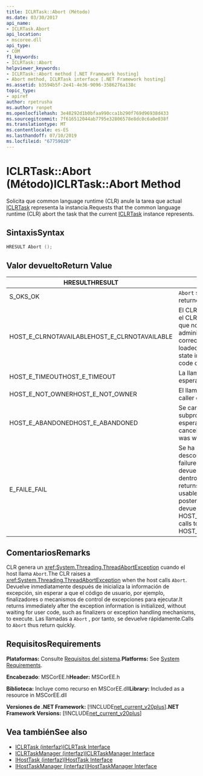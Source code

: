 ```yaml
---
title: ICLRTask::Abort (Método)
ms.date: 03/30/2017
api_name:
- ICLRTask.Abort
api_location:
- mscoree.dll
api_type:
- COM
f1_keywords:
- ICLRTask::Abort
helpviewer_keywords:
- ICLRTask::Abort method [.NET Framework hosting]
- Abort method, ICLRTask interface [.NET Framework hosting]
ms.assetid: b3594b5f-2e41-4e36-9096-3586276a138c
topic_type:
- apiref
author: rpetrusha
ms.author: ronpet
ms.openlocfilehash: 3e48292d1b0bfaa990cca1b290f769d96938d433
ms.sourcegitcommit: 7f616512044ab7795e32806578e8dc0c6a0e038f
ms.translationtype: MT
ms.contentlocale: es-ES
ms.lasthandoff: 07/10/2019
ms.locfileid: "67759020"
---
```

# <a name="iclrtaskabort-method"></a><span data-ttu-id="94935-102">ICLRTask::Abort (Método)</span><span class="sxs-lookup"><span data-stu-id="94935-102">ICLRTask::Abort Method</span></span>
<span data-ttu-id="94935-103">Solicita que common language runtime (CLR) anule la tarea que actual [ICLRTask](../../../../docs/framework/unmanaged-api/hosting/iclrtask-interface.md) representa la instancia.</span><span class="sxs-lookup"><span data-stu-id="94935-103">Requests that the common language runtime (CLR) abort the task that the current [ICLRTask](../../../../docs/framework/unmanaged-api/hosting/iclrtask-interface.md) instance represents.</span></span>  
  
## <a name="syntax"></a><span data-ttu-id="94935-104">Sintaxis</span><span class="sxs-lookup"><span data-stu-id="94935-104">Syntax</span></span>  
  
```cpp  
HRESULT Abort ();  
```  
  
## <a name="return-value"></a><span data-ttu-id="94935-105">Valor devuelto</span><span class="sxs-lookup"><span data-stu-id="94935-105">Return Value</span></span>  
  
|<span data-ttu-id="94935-106">HRESULT</span><span class="sxs-lookup"><span data-stu-id="94935-106">HRESULT</span></span>|<span data-ttu-id="94935-107">DESCRIPCIÓN</span><span class="sxs-lookup"><span data-stu-id="94935-107">Description</span></span>|  
|-------------|-----------------|  
|<span data-ttu-id="94935-108">S_OK</span><span class="sxs-lookup"><span data-stu-id="94935-108">S_OK</span></span>|<span data-ttu-id="94935-109">`Abort` se devolvió correctamente.</span><span class="sxs-lookup"><span data-stu-id="94935-109">`Abort` returned successfully.</span></span>|  
|<span data-ttu-id="94935-110">HOST_E_CLRNOTAVAILABLE</span><span class="sxs-lookup"><span data-stu-id="94935-110">HOST_E_CLRNOTAVAILABLE</span></span>|<span data-ttu-id="94935-111">El CLR no se ha cargado en un proceso o el CLR se encuentra en un estado en el que no se puede ejecutar código administrado o procesar la llamada correctamente.</span><span class="sxs-lookup"><span data-stu-id="94935-111">The CLR has not been loaded into a process, or the CLR is in a state in which it cannot run managed code or process the call successfully.</span></span>|  
|<span data-ttu-id="94935-112">HOST_E_TIMEOUT</span><span class="sxs-lookup"><span data-stu-id="94935-112">HOST_E_TIMEOUT</span></span>|<span data-ttu-id="94935-113">La llamada ha agotado el tiempo de espera.</span><span class="sxs-lookup"><span data-stu-id="94935-113">The call timed out.</span></span>|  
|<span data-ttu-id="94935-114">HOST_E_NOT_OWNER</span><span class="sxs-lookup"><span data-stu-id="94935-114">HOST_E_NOT_OWNER</span></span>|<span data-ttu-id="94935-115">El llamador no posee el bloqueo.</span><span class="sxs-lookup"><span data-stu-id="94935-115">The caller does not own the lock.</span></span>|  
|<span data-ttu-id="94935-116">HOST_E_ABANDONED</span><span class="sxs-lookup"><span data-stu-id="94935-116">HOST_E_ABANDONED</span></span>|<span data-ttu-id="94935-117">Se canceló un evento mientras un subproceso bloqueado o fibra estaba esperando en ella.</span><span class="sxs-lookup"><span data-stu-id="94935-117">An event was canceled while a blocked thread or fiber was waiting on it.</span></span>|  
|<span data-ttu-id="94935-118">E_FAIL</span><span class="sxs-lookup"><span data-stu-id="94935-118">E_FAIL</span></span>|<span data-ttu-id="94935-119">Se ha producido un error irrecuperable desconocido.</span><span class="sxs-lookup"><span data-stu-id="94935-119">An unknown catastrophic failure occurred.</span></span> <span data-ttu-id="94935-120">Cuando un método devuelve E_FAIL, CLR ya no es utilizable dentro del proceso.</span><span class="sxs-lookup"><span data-stu-id="94935-120">When a method returns E_FAIL, the CLR is no longer usable within the process.</span></span> <span data-ttu-id="94935-121">Las llamadas posteriores a métodos de hospedaje devuelven HOST_E_CLRNOTAVAILABLE.</span><span class="sxs-lookup"><span data-stu-id="94935-121">Subsequent calls to hosting methods return HOST_E_CLRNOTAVAILABLE.</span></span>|  
  
## <a name="remarks"></a><span data-ttu-id="94935-122">Comentarios</span><span class="sxs-lookup"><span data-stu-id="94935-122">Remarks</span></span>  
 <span data-ttu-id="94935-123">CLR genera un <xref:System.Threading.ThreadAbortException> cuando el host llama `Abort`.</span><span class="sxs-lookup"><span data-stu-id="94935-123">The CLR raises a <xref:System.Threading.ThreadAbortException> when the host calls `Abort`.</span></span> <span data-ttu-id="94935-124">Devuelve inmediatamente después de inicializa la información de excepción, sin esperar a que el código de usuario, por ejemplo, finalizadores o mecanismos de control de excepciones para ejecutar.</span><span class="sxs-lookup"><span data-stu-id="94935-124">It returns immediately after the exception information is initialized, without waiting for user code, such as finalizers or exception handling mechanisms, to execute.</span></span> <span data-ttu-id="94935-125">Las llamadas a `Abort` , por tanto, se devuelve rápidamente.</span><span class="sxs-lookup"><span data-stu-id="94935-125">Calls to `Abort` thus return quickly.</span></span>  
  
## <a name="requirements"></a><span data-ttu-id="94935-126">Requisitos</span><span class="sxs-lookup"><span data-stu-id="94935-126">Requirements</span></span>  
 <span data-ttu-id="94935-127">**Plataformas:** Consulte [Requisitos del sistema](../../../../docs/framework/get-started/system-requirements.md).</span><span class="sxs-lookup"><span data-stu-id="94935-127">**Platforms:** See [System Requirements](../../../../docs/framework/get-started/system-requirements.md).</span></span>  
  
 <span data-ttu-id="94935-128">**Encabezado**: MSCorEE.h</span><span class="sxs-lookup"><span data-stu-id="94935-128">**Header:** MSCorEE.h</span></span>  
  
 <span data-ttu-id="94935-129">**Biblioteca:** Incluye como recurso en MSCorEE.dll</span><span class="sxs-lookup"><span data-stu-id="94935-129">**Library:** Included as a resource in MSCorEE.dll</span></span>  
  
 <span data-ttu-id="94935-130">**Versiones de .NET Framework:** [!INCLUDE[net_current_v20plus](../../../../includes/net-current-v20plus-md.md)]</span><span class="sxs-lookup"><span data-stu-id="94935-130">**.NET Framework Versions:** [!INCLUDE[net_current_v20plus](../../../../includes/net-current-v20plus-md.md)]</span></span>  
  
## <a name="see-also"></a><span data-ttu-id="94935-131">Vea también</span><span class="sxs-lookup"><span data-stu-id="94935-131">See also</span></span>

- [<span data-ttu-id="94935-132">ICLRTask (interfaz)</span><span class="sxs-lookup"><span data-stu-id="94935-132">ICLRTask Interface</span></span>](../../../../docs/framework/unmanaged-api/hosting/iclrtask-interface.md)
- [<span data-ttu-id="94935-133">ICLRTaskManager (interfaz)</span><span class="sxs-lookup"><span data-stu-id="94935-133">ICLRTaskManager Interface</span></span>](../../../../docs/framework/unmanaged-api/hosting/iclrtaskmanager-interface.md)
- [<span data-ttu-id="94935-134">IHostTask (interfaz)</span><span class="sxs-lookup"><span data-stu-id="94935-134">IHostTask Interface</span></span>](../../../../docs/framework/unmanaged-api/hosting/ihosttask-interface.md)
- [<span data-ttu-id="94935-135">IHostTaskManager (interfaz)</span><span class="sxs-lookup"><span data-stu-id="94935-135">IHostTaskManager Interface</span></span>](../../../../docs/framework/unmanaged-api/hosting/ihosttaskmanager-interface.md)
